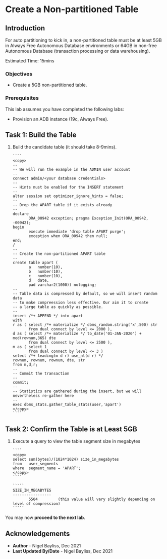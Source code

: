 # Create a Non-partitioned Table

## Introduction

For auto partitioning to kick in, a non-partitioned table must be at least 5GB in Always Free Autonomous Database environments or 64GB in non-free Autonomous Database (transaction processing or data warehousing).

Estimated Time: 15mins

### Objectives
- Create a 5GB non-partitioned table.

### Prerequisites
This lab assumes you have completed the following labs:

- Provision an ADB instance (19c, Always Free).

## Task 1: Build the Table

1. Build the candidate table (it should take 8-9mins).
    
       ````
       <copy>
       --
       -- We will run the example in the ADMIN user account
       --
       connect admin/<your database credentials>
       --
       -- Hints must be enabled for the INSERT statement
       --
       alter session set optimizer_ignore_hints = false;
       --
       -- Drop the APART table if it exists already
       --
       declare
              ORA_00942 exception; pragma Exception_Init(ORA_00942, -00942);
       begin
              execute immediate 'drop table APART purge';
              exception when ORA_00942 then null;
       end;
       /
       --
       -- Create the non-partitioned APART table
       --
       create table apart (
              a   number(10), 
              b   number(10), 
              c   number(10), 
              d   date, 
              pad varchar2(1000)) nologging;
       --
       -- Table data is compressed by default, so we will insert random data 
       -- to make compreession less effective. Our aim it to create
       -- a large table as quickly as possible.
       -- 
       insert /*+ APPEND */ into apart
       with
       r as ( select /*+ materialize */ dbms_random.string('x',500) str 
              from dual connect by level <= 2000 ),
       d as ( select /*+ materialize */ to_date('01-JAN-2020') + mod(rownum,365) dte 
              from dual connect by level <= 2500 ),
       m as ( select 1 
              from dual connect by level <= 3 )
       select /*+ leading(m d r) use_nl(d r) */
       rownum, rownum, rownum, dte, str
       from m,d,r;
       --
       -- Commit the transaction
       --
       commit;
       --
       -- Statistics are gathered during the insert, but we will nevertheless re-gather here 
       --
       exec dbms_stats.gather_table_stats(user,'apart')
       </copy>
       ````
    

## Task 2: Confirm the Table is at Least 5GB

1. Execute a query to view the table segment size in megabytes

       ````
       <copy>
       select sum(bytes)/(1024*1024) size_in_megabytes 
       from   user_segments
       where  segment_name = 'APART';
       </copy>
       ````

       `````
       SIZE_IN_MEGABYTES
       -----------------
              5504         (this value will vary slightly depending on level of compression)
       `````

You may now **proceed to the next lab**.

## Acknowledgements
* **Author** - Nigel Bayliss, Dec 2021 
* **Last Updated By/Date** - Nigel Bayliss, Dec 2021